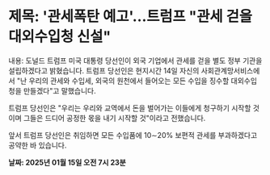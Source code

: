 # **제목: '관세폭탄 예고'…트럼프 "관세 걷을 대외수입청 신설"**

  내용: 도널드 트럼프 미국 대통령 당선인이 외국 기업에서 관세를 걷을 별도 정부 기관을 설립하겠다고 밝혔습니다. 트럼프 당선인은 현지시간 14일 자신의 사회관계망서비스에서 "난 우리의 관세와 수입세, 외국의 원천에서 들어오는 모든 수입을 징수할 대외수입청을 만들겠다"고 말했습니다.

트럼프 당선인은 "우리는 우리와 교역에서 돈을 벌어가는 이들에게 청구하기 시작할 것이며 그들은 드디어 공정한 몫을 내기 시작할 것"이라고 전했습니다.

앞서 트럼프 당선인은 취임하면 모든 수입품에 10∼20% 보편적 관세를 부과하겠다고 공약한 바 있습니다.

  **날짜: 2025년 01월 15일 오전 7시 23분**